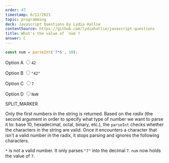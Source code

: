 ```yaml
---
order: 47
timestamp: 6/12/2021
topic: programming
deck: Javascript Questions by Lydia Hallie
contentSource: https://github.com/lydiahallie/javascript-questions
title: What's the value of `num`?
answer: C
---
```


  

```javascript
const num = parseInt('7*6', 10);
```


<label for="option-A">Option A</label>
<input type="radio" name="answer-option" id="option-A" value="A">`42`</input>
    

<label for="option-B">Option B</label>
<input type="radio" name="answer-option" id="option-B" value="B">`"42"`</input>
    

<label for="option-C">Option C</label>
<input type="radio" name="answer-option" id="option-C" value="C">`7`</input>
    

<label for="option-D">Option D</label>
<input type="radio" name="answer-option" id="option-D" value="D">`NaN`</input>
    




SPLIT_MARKER

Only the first numbers in the string is returned. Based on the _radix_ (the second argument in order to specify what type of number we want to parse it to: base 10, hexadecimal, octal, binary, etc.), the `parseInt` checks whether the characters in the string are valid. Once it encounters a character that isn't a valid number in the radix, it stops parsing and ignores the following characters.

`*` is not a valid number. It only parses `"7"` into the decimal `7`. `num` now holds the value of `7`.



